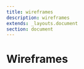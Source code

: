 ```yaml
---
title: wireframes
description: wireframes
extends: _layouts.document
section: document
---
```


# Wireframes

